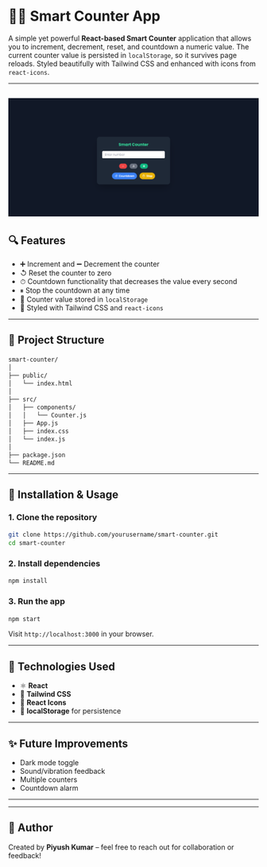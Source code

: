 
# 🤷‍♂️ Smart Counter App

A simple yet powerful **React-based Smart Counter** application that allows you to increment, decrement, reset, and countdown a numeric value. The current counter value is persisted in `localStorage`, so it survives page reloads. Styled beautifully with Tailwind CSS and enhanced with icons from `react-icons`.

---
![Smart Counter Screenshot](image.png)
---
## 🔍 Features

* ➕ Increment and ➖ Decrement the counter
* ↺ Reset the counter to zero
* ⏱ Countdown functionality that decreases the value every second
* ⏸ Stop the countdown at any time
* 📀 Counter value stored in `localStorage`
* 🌟 Styled with Tailwind CSS and `react-icons`

---

## 🏧 Project Structure

```
smart-counter/
│
├── public/
│   └── index.html
│
├── src/
│   ├── components/
│   │   └── Counter.js
│   ├── App.js
│   ├── index.css
│   └── index.js
│
├── package.json
└── README.md
```

---



## 📆 Installation & Usage

### 1. Clone the repository

```bash
git clone https://github.com/yourusername/smart-counter.git
cd smart-counter
```

### 2. Install dependencies

```bash
npm install
```

### 3. Run the app

```bash
npm start
```

Visit `http://localhost:3000` in your browser.

---

## 🔧 Technologies Used

* ⚛️ **React**
* 🎨 **Tailwind CSS**
* 🌟 **React Icons**
* 💾 **localStorage** for persistence

---

## ✨ Future Improvements

* Dark mode toggle
* Sound/vibration feedback
* Multiple counters
* Countdown alarm

---


---

## 🙋 Author

Created by **Piyush Kumar** – feel free to reach out for collaboration or feedback!
